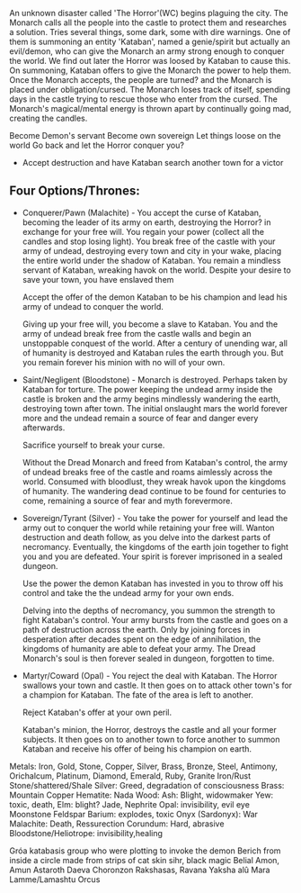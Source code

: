 An unknown disaster called 'The Horror'(WC) begins plaguing the city.  The Monarch calls all the people into the castle to protect them and researches a solution.  Tries several things, some dark, some with dire warnings.  One of them is summoning an entity 'Kataban', named a genie/spirit but actually an evil/demon, who can give the Monarch an army strong enough to conquer the world.  We find out later the Horror was loosed by Kataban to cause this.  On summoning, Kataban offers to give the Monarch the power to help them.  Once the Monarch accepts, the people are turned? and the Monarch is placed under obligation/cursed.
The Monarch loses track of itself, spending days in the castle trying to rescue those who enter from the cursed.  The Monarch's magical/mental energy is thrown apart by continually going mad, creating the candles.

Become Demon's servant
Become own sovereign
Let things loose on the world
Go back and let the Horror conquer you?
 - Accept destruction and have Kataban search another town for a victor

## Four Options/Thrones:

- Conquerer/Pawn (Malachite) - You accept the curse of Kataban, becoming the leader of its army on earth, destroying the Horror? in exchange for your free will.  You regain your power (collect all the candles and stop losing light).  You break free of the castle with your army of undead, destroying every town and city in your wake, placing the entire world under the shadow of Kataban. You remain a mindless servant of Kataban, wreaking havok on the world. Despite your desire to save your town, you have enslaved them
	
	Accept the offer of the demon Kataban to be his champion and lead his army of undead to conquer the world.
	
	Giving up your free will, you become a slave to Kataban.  You and the army of undead break free from the castle walls and begin an unstoppable conquest of the world.  After a century of unending war, all of humanity is destroyed and Kataban rules the earth through you. But you remain forever his minion with no will of your own.
	
- Saint/Negligent (Bloodstone) - Monarch is destroyed.  Perhaps taken by Kataban for torture.  The power keeping the undead army inside the castle is broken and the army begins mindlessly wandering the earth, destroying town after town. The initial onslaught mars the world forever more and the undead remain a source of fear and danger every afterwards.

	Sacrifice yourself to break your curse.

	Without the Dread Monarch and freed from Kataban's control, the army of undead breaks free of the castle and roams aimlessly across the world.  Consumed with bloodlust, they wreak havok upon the kingdoms of humanity.  The wandering dead continue to be found for centuries to come, remaining a source of fear and myth forevermore.

- Sovereign/Tyrant (Silver) - You take the power for yourself and lead the army out to conquer the world while retaining your free will.  Wanton destruction and death follow, as you delve into the darkest parts of necromancy.  Eventually, the kingdoms of the earth join together to fight you and you are defeated.  Your spirit is forever imprisoned in a sealed dungeon.

	Use the power the demon Kataban has invested in you to throw off his control and take the the undead army for your own ends.

	Delving into the depths of necromancy, you summon the strength to fight Kataban's control.  Your army bursts from the castle and goes on a path of destruction across the earth. Only by joining forces in desperation after decades spent on the edge of annihilation, the kingdoms of humanity are able to defeat your army. The Dread Monarch's soul is then forever sealed in dungeon, forgotten to time.

- Martyr/Coward (Opal) - You reject the deal with Kataban.  The Horror swallows your town and castle.  It then goes on to attack other town's for a champion for Kataban.  The fate of the area is left to another.

	Reject Kataban's offer at your own peril.

	Kataban's minion, the Horror, destroys the castle and all your former subjects.  It then goes on to another town to force another to summon Kataban and receive his offer of being his champion on earth.


Metals: Iron, Gold, Stone, Copper, Silver, Brass, Bronze, Steel, Antimony, Orichalcum, Platinum, Diamond, Emerald, Ruby, Granite
Iron/Rust
Stone/shattered/Shale
Silver: Greed, degradation of consciousness
Brass: Mountain Copper
Hematite: Nada
Wood: 
	Ash: Blight, widowmaker
	Yew: toxic, death,
	Elm: blight?
Jade, Nephrite
Opal: invisibility, evil eye
Moonstone
Feldspar
Barium: explodes, toxic
Onyx (Sardonyx): War
Malachite: Death, Ressurection
Corundum: Hard, abrasive
Bloodstone/Heliotrope: invisibility,healing


Gróa
katabasis
group who were plotting to invoke the demon Berich from inside a circle made from strips of cat skin
sihr, black magic
Belial
Amon, Amun
Astaroth
Daeva
Choronzon
Rakshasas, Ravana
Yaksha
alû
Mara
Lamme/Lamashtu
Orcus